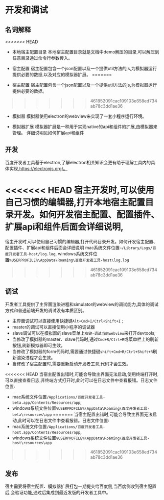 # 开发和调试

## 名词解释

<<<<<<< HEAD

  - 本地宿主配置目录
    本地宿主配置目录就是文档中demo解压的目录,可以解压到任意目录通过命令行参数传入。

  - 宿主配置
    宿主配置包含一个json配置以及一个提供util方法的js,为模拟器运行提供必要的数据,以及对应的模拟器扩展。
=======
  - 宿主配置
    宿主配置包含一个json配置以及一个提供util方法的js,为模拟器运行提供必要的数据。
>>>>>>> 461852091cac109103e658ed734ab78c3dd1ae36

  - 模拟器
    模拟器使用electron的webview来实现了一套小程序运行环境。
    <p style="display:none;">具体小程序运行环境、以及master、slave的概念请查看框架文档。 todo框架文档链接</p>


  - 模拟器扩展
    模拟器扩展是一种用于实现native的api和组件的扩展,由模拟器来管理。
    详细说明见如何扩展api和组件

## 开发
百度开发者工具基于electron,了解electron相关知识会更有助于理解工具内的具体实现,https://electronjs.org/。

<<<<<<< HEAD
宿主开发时,可以使用自己习惯的编辑器,打开本地宿主配置目录开发。如何开发宿主配置、配置插件、扩展api和组件后面会详细说明,
=======
宿主开发时,可以使用自己习惯的编辑器,打开代码目录开发。如何开发宿主配置、配置插件、扩展api和组件后面会详细说明
 mac系统文件位置`~/Library/Logs/百度开发者工具-host/log.log`,
 windows系统文件位置`%USERPROFILE%\AppData\Roaming\百度开发者工具-host\log.log`
>>>>>>> 461852091cac109103e658ed734ab78c3dd1ae36


## 调试
开发者工具提供了主界面渲染进程和simulator的webview的调试能力,具体的调试方式和普通前端开发的调试没有本质区别。

 - 主界面调试可以直接使用快捷键`Alt+Cmd+I/Ctrl+Shift+I`
<span style="display:none;">~~或者`菜单栏-调试-调试开发者工具`呼出chromium的devtools进行调试~~</span>;
 - master的调试可以直接使用小程序的调试器
 - slave调试可以<span style="display:none">点击
`菜单栏-调试-调试当前slave`或者</span>在模拟器的slave菜单上`右键-调试当前webview`来打开devtools;
- 当修改了模拟器的master、slave代码时,通过`Cmd+R/Ctrl+R`或菜单栏上的刷新按钮,刷新模拟器即可生效。
- 当修改了模拟器的form代码时,需要通过<span style="display:none;">`菜单-调试-刷新当前渲染进程`或者</span>快捷键`shift+Cmd+R/Ctrl+Shift+R`刷新渲染进程才会生效。
- 当修改了宿主配置时,需要<span style="display:none;">~~点击`菜单-调试-重启`来~~</span>重新启动开发者工具,代码才会生效。

<<<<<<< HEAD
当宿主配置出错时,可能会导致主界面无法启动,使用终端打开时,可以直接查看日志,非终端方式打开时,此时可以在日志文件中查看报错。日志文件位置:
 - mac系统文件位置`/Applications/百度开发者工具-beta.app/Contents/Resources/app`,
 - windows系统文件位置`%USERPROFILE%\AppData\Roaming\百度开发者工具-beta\resources\app`
=======
当宿主配置出错时,可能会导致主界面无法启动,此时可以在日志文件中查看报错。日志文件位置:
 - mac系统文件位置`/Applications/百度开发者工具-host.app/Contents/Resources/app`,
 - windows系统文件位置`%USERPROFILE%\AppData\Roaming\百度开发者工具-host\resources\app`
>>>>>>> 461852091cac109103e658ed734ab78c3dd1ae36


<p style="display:none">todo  优化流程,考虑如何提供自动刷新方法</p>


## 发布

宿主需要将宿主配置、模拟器扩展打包一期提交给百度侧,当百度侧收到宿主配置后,会验证功能,通过后集成到最近发版的开发者工具中。

